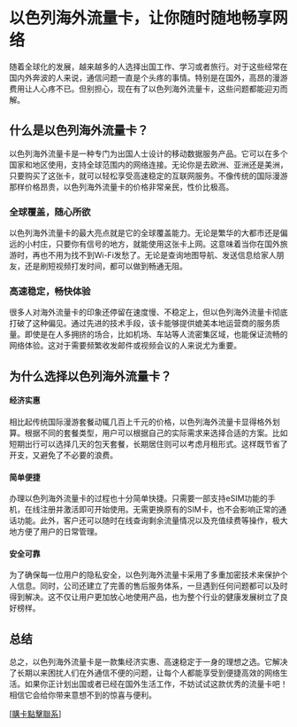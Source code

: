 # 以色列海外流量卡，让你随时随地畅享网络

随着全球化的发展，越来越多的人选择出国工作、学习或者旅行。对于这些经常在国内外奔波的人来说，通信问题一直是个头疼的事情。特别是在国外，高昂的漫游费用让人心疼不已。但别担心，现在有了以色列海外流量卡，这些问题都能迎刃而解。

## 什么是以色列海外流量卡？

以色列海外流量卡是一种专门为出国人士设计的移动数据服务产品。它可以在多个国家和地区使用，支持全球范围内的网络连接。无论你是去欧洲、亚洲还是美洲，只要购买了这张卡，就可以轻松享受高速稳定的互联网服务。不像传统的国际漫游那样价格昂贵，以色列海外流量卡的价格非常亲民，性价比极高。

### 全球覆盖，随心所欲

以色列海外流量卡的最大亮点就是它的全球覆盖能力。无论是繁华的大都市还是偏远的小村庄，只要你有信号的地方，就能使用这张卡上网。这意味着当你在国外旅游时，再也不用为找不到Wi-Fi发愁了。无论是查询地图导航、发送信息给家人朋友，还是刷短视频打发时间，都可以做到畅通无阻。

### 高速稳定，畅快体验

很多人对海外流量卡的印象还停留在速度慢、不稳定上，但以色列海外流量卡彻底打破了这种偏见。通过先进的技术手段，该卡能够提供媲美本地运营商的服务质量。即使是在人多拥挤的场合，比如机场、车站等人流密集区域，也能保证流畅的网络体验。这对于需要频繁收发邮件或视频会议的人来说尤为重要。

## 为什么选择以色列海外流量卡？

#### 经济实惠

相比起传统国际漫游套餐动辄几百上千元的价格，以色列海外流量卡显得格外划算。根据不同的套餐类型，用户可以根据自己的实际需求来选择合适的方案。比如短期出行可以选择几天的包天套餐，长期居住则可以考虑月租形式。这样既节省了开支，又避免了不必要的浪费。

#### 简单便捷

办理以色列海外流量卡的过程也十分简单快捷。只需要一部支持eSIM功能的手机，在线注册并激活即可开始使用。无需更换原有的SIM卡，也不会影响正常的通话功能。此外，客户还可以随时在线查询剩余流量情况以及充值续费等操作，极大地方便了用户的日常管理。

#### 安全可靠

为了确保每一位用户的隐私安全，以色列海外流量卡采用了多重加密技术来保护个人信息。同时，公司还建立了完善的售后服务体系，一旦遇到任何问题都可以及时得到解决。这不仅让用户更加放心地使用产品，也为整个行业的健康发展树立了良好榜样。

## 总结

总之，以色列海外流量卡是一款集经济实惠、高速稳定于一身的理想之选。它解决了长期以来困扰人们在外通信不便的问题，让每个人都能享受到便捷高效的网络生活。如果你正计划出国或者已经在国外生活工作，不妨试试这款优秀的流量卡吧！相信它会给你带来意想不到的惊喜与便利。

[[購卡點擊聯系](https://t.me/s/esim1088)]